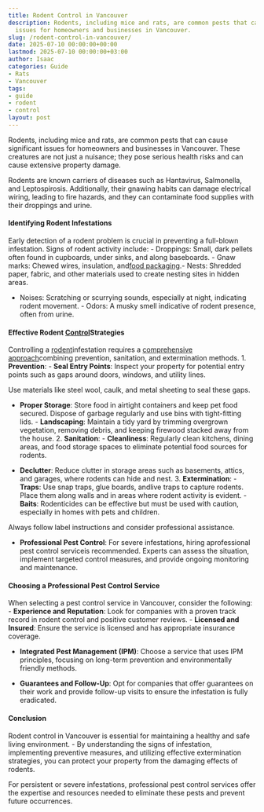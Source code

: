 ```yaml
---
title: Rodent Control in Vancouver
description: Rodents, including mice and rats, are common pests that can cause significant
  issues for homeowners and businesses in Vancouver.
slug: /rodent-control-in-vancouver/
date: 2025-07-10 00:00:00+00:00
lastmod: 2025-07-10 00:00:00+03:00
author: Isaac
categories: Guide
- Rats
- Vancouver
tags:
- guide
- rodent
- control
layout: post
---
```

Rodents, including mice and rats, are common pests that can cause significant issues for homeowners and businesses in Vancouver. These creatures are not just a nuisance; they pose serious health risks and can cause extensive property damage.

Rodents are known carriers of diseases such as Hantavirus, Salmonella, and Leptospirosis. Additionally, their gnawing habits can damage electrical wiring, leading to fire hazards, and they can contaminate food supplies with their droppings and urine.

####  Identifying Rodent Infestations

Early detection of a rodent problem is crucial in preventing a full-blown infestation. Signs of rodent activity include: - Droppings: Small, dark pellets often found in cupboards, under sinks, and along baseboards. - Gnaw marks: Chewed wires, insulation, and[food packaging](https://pestpolicy.com/what-do-opossums-eat/).- Nests: Shredded paper, fabric, and other materials used to create nesting sites in hidden areas.

- Noises: Scratching or scurrying sounds, especially at night, indicating rodent movement. - Odors: A musky smell indicative of rodent presence, often from urine.

####  Effective Rodent [Control](https://pestpolicy.com/rodent-control-in-puyallup/)Strategies

Controlling a [rodent](https://pestpolicy.com/rodent-control-in-salem/)infestation requires a [comprehensive approach](https://www.fao.org/4/t1838e/T1838E1l.htm)combining prevention, sanitation, and extermination methods. 1. **Prevention**: - **Seal Entry Points**: Inspect your property for potential entry points such as gaps around doors, windows, and utility lines.

Use materials like steel wool, caulk, and metal sheeting to seal these gaps.

- **Proper Storage**: Store food in airtight containers and keep pet food secured. Dispose of garbage regularly and use bins with tight-fitting lids. - **Landscaping**: Maintain a tidy yard by trimming overgrown vegetation, removing debris, and keeping firewood stacked away from the house. 2. **Sanitation**: - **Cleanliness**: Regularly clean kitchens, dining areas, and food storage spaces to eliminate potential food sources for rodents.

- **Declutter**: Reduce clutter in storage areas such as basements, attics, and garages, where rodents can hide and nest. 3. **Extermination**: - **Traps**: Use snap traps, glue boards, andlive traps to capture rodents. Place them along walls and in areas where rodent activity is evident. - **Baits**: Rodenticides can be effective but must be used with caution, especially in homes with pets and children.

Always follow label instructions and consider professional assistance.

- **Professional Pest Control**: For severe infestations, hiring aprofessional pest control serviceis recommended. Experts can assess the situation, implement targeted control measures, and provide ongoing monitoring and maintenance.

####  Choosing a Professional Pest Control Service

When selecting a pest control service in Vancouver, consider the following: - **Experience and Reputation**: Look for companies with a proven track record in rodent control and positive customer reviews. - **Licensed and Insured**: Ensure the service is licensed and has appropriate insurance coverage.

- **Integrated Pest Management (IPM)**: Choose a service that uses IPM principles, focusing on long-term prevention and environmentally friendly methods.

- **Guarantees and Follow-Up**: Opt for companies that offer guarantees on their work and provide follow-up visits to ensure the infestation is fully eradicated.

####  Conclusion

Rodent control in Vancouver is essential for maintaining a healthy and safe living environment. - By understanding the signs of infestation, implementing preventive measures, and utilizing effective extermination strategies, you can protect your property from the damaging effects of rodents.

For persistent or severe infestations, professional pest control services offer the expertise and resources needed to eliminate these pests and prevent future occurrences.
